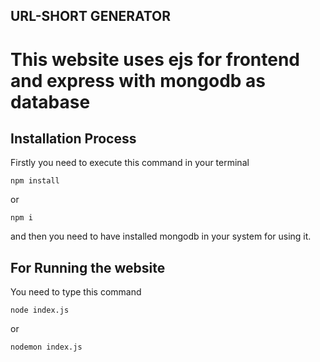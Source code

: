 ## URL-SHORT GENERATOR
# This website uses ejs for frontend and express with mongodb as database
## Installation Process
Firstly you need to execute this command in your terminal
```
npm install
```
or
```
npm i
```
and then you need to have installed mongodb in your system for using it.
## For Running the website
You need to type this command
```
node index.js
```
or
```
nodemon index.js
```
